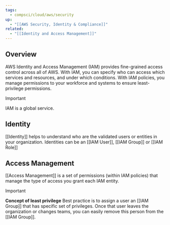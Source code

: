 ```yaml
---
tags:
  - compsci/cloud/aws/security
up:
  - "[[AWS Security, Identity & Compliance]]"
related:
  - "[[Identity and Access Management]]"
---
```

## Overview

AWS Identity and Access Management (IAM) provides fine-grained access control across all of AWS. With IAM, you can specify who can access which services and resources, and under which conditions. With IAM policies, you manage permissions to your workforce and systems to ensure least-privilege permissions.

>[!Important]
>IAM is a global service.

## Identity
[[Identity]] helps to understand who are the validated users or entities in your organization. Identities can be an [[IAM User]], [[IAM Group]] or [[IAM Role]]

## Access Management
[[Access Management]]  is a set of permissions (within IAM policies) that manage the type of access you grant each IAM entity. 

>[!important]
>**Concept of least privilege** 
Best practice is to assign a user an [[IAM Group]] that has specific set of privileges. Once that user leaves the organization or changes teams, you can easily remove this person from the [[IAM Group]].

